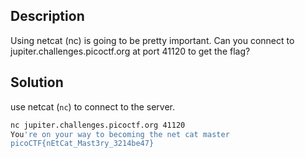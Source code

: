 ## Description
Using netcat (nc) is going to be pretty important. Can you connect to jupiter.challenges.picoctf.org at port 41120 to get the flag?

## Solution

use netcat (`nc`) to connect to the server.

```bash
nc jupiter.challenges.picoctf.org 41120
You're on your way to becoming the net cat master
picoCTF{nEtCat_Mast3ry_3214be47}
```